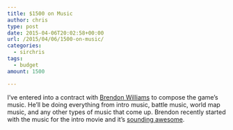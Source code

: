 ```yaml
---
title: $1500 on Music
author: chris
type: post
date: 2015-04-06T20:02:58+00:00
url: /2015/04/06/1500-on-music/
categories:
  - sirchris
tags:
  - budget
amount: 1500

---
```

I&#8217;ve entered into a contract with [Brendon Williams][1] to compose the game&#8217;s music. He&#8217;ll be doing everything from intro music, battle music, world map music, and any other types of music that come up. Brendon recently started with the music for the intro movie and it&#8217;s [sounding awesome][2].
<!--more-->

 [1]: http://www.brendonwilliams.com
 [2]: https://www.youtube.com/watch?v=oChbnCv1H1k